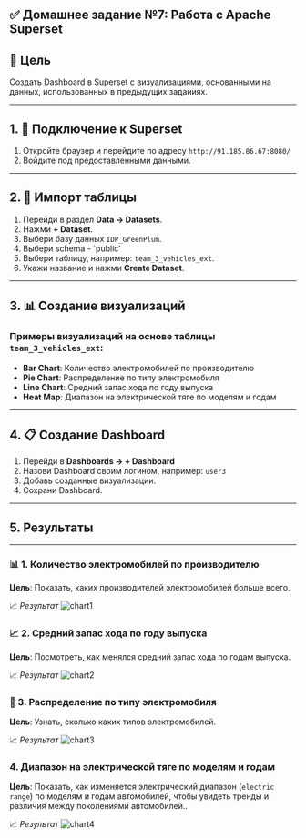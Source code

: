 ## ✅ Домашнее задание №7: Работа с Apache Superset

## 📌 Цель

Создать Dashboard в Superset с визуализациями, основанными на данных, использованных в предыдущих заданиях.

---

## 1. 🚀 Подключение к Superset

1. Откройте браузер и перейдите по адресу `http://91.185.86.67:8080/`
2. Войдите под предоставленными данными.

---

## 2. 📄 Импорт таблицы

1. Перейди в раздел **Data → Datasets**.
2. Нажми **+ Dataset**.
3. Выбери базу данных `IDP_GreenPlum`.
4. Выбери schema - `public'
5. Выбери таблицу, например: `team_3_vehicles_ext`.
6. Укажи название и нажми **Create Dataset**.

---

## 3. 📊 Создание визуализаций

### Примеры визуализаций на основе таблицы `team_3_vehicles_ext`:

- **Bar Chart**: Количество электромобилей по производителю
- **Pie Chart**: Распределение по типу электромобиля
- **Line Chart**: Средний запас хода по году выпуска
- **Heat Map**: Диапазон на электрической тяге по моделям и годам

---

## 4. 📋 Создание Dashboard

1. Перейди в **Dashboards → + Dashboard**
2. Назови Dashboard своим логином, например: `user3`
3. Добавь созданные визуализации.
4. Сохрани Dashboard.

---

## 5. Результаты

---

### 📊 1. **Количество электромобилей по производителю**

**Цель**: Показать, каких производителей электромобилей больше всего.

📈 *Результат*
![chart1](./screenshots/chart1.png)

### 📈 2. **Средний запас хода по году выпуска**

**Цель**: Посмотреть, как менялся средний запас хода по годам выпуска.

📈 *Результат*
![chart2](./screenshots/chart2.png)


### 🥧 3. **Распределение по типу электромобиля**

**Цель**: Узнать, сколько каких типов электромобилей.

📈 *Результат*
![chart3](./screenshots/chart3.png)

###  4. **Диапазон на электрической тяге по моделям и годам**

**Цель**: Показать, как изменяется электрический диапазон (`electric range`) по моделям и годам автомобилей, чтобы увидеть тренды и различия между поколениями автомобилей..

📈 *Результат*
![chart4](./screenshots/chart4.png)



